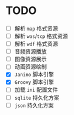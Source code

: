TODO
====
- [ ] 解析 `map` 格式资源
- [ ] 解析 `was`/`tcp` 格式资源
- [ ] 解析 `wdf` 格式资源
- [ ] 音频资源播放
- [ ] 图像资源展示
- [ ] 动画资源绘制
- [x] `Janino` 脚本引擎
- [x] `Groovy` 脚本引擎
- [ ] 加载 `ini` 配置文件
- [ ] `sqlite` 持久化方案
- [ ] `json` 持久化方案